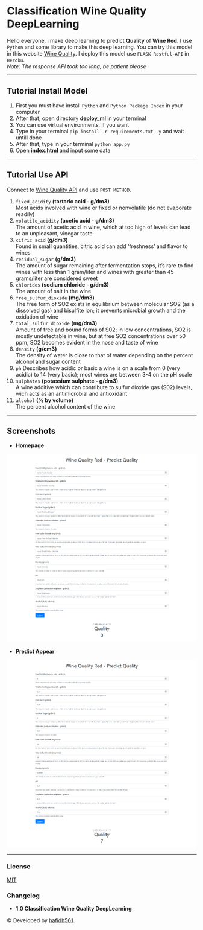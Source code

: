 # Classification Wine Quality DeepLearning

Hello everyone, i make deep learning to predict **Quality** of **Wine Red**. I use `Python` and some library to make this deep learning. You can try this model in this website [Wine Quality](https://hafidh561.github.io/Classification-Wine-Quality-DeepLearning). I deploy this model use `FLASK Restful-API` in `Heroku`.  
_Note: The response API took too long, be patient please_

---

## Tutorial Install Model

1. First you must have install `Python` and `Python Package Index` in your computer
2. After that, open directory [**deploy_ml**](./deploy_ml/) in your terminal
3. You can use virtual environments, if you want
4. Type in your terminal `pip install -r requirements.txt -y` and wait untill done
5. After that, type in your terminal `python app.py`
6. Open [**index.html**](./index.html) and input some data

---

## Tutorial Use API

Connect to [Wine Quality API](https://winequalityapi.herokuapp.com/) and use `POST METHOD`.

1. `fixed_acidity` **(tartaric acid - g/dm3)**  
   Most acids involved with wine or fixed or nonvolatile (do not evaporate readily)
2. `volatile_acidity` **(acetic acid - g/dm3)**  
   The amount of acetic acid in wine, which at too high of levels can lead to an unpleasant, vinegar taste
3. `citric_acid` **(g/dm3)**  
   Found in small quantities, citric acid can add ‘freshness’ and flavor to wines
4. `residual_sugar` **(g/dm3)**  
   The amount of sugar remaining after fermentation stops, it’s rare to find wines with less than 1 gram/liter and wines with greater than 45 grams/liter are considered sweet
5. `chlorides` **(sodium chloride - g/dm3)**  
   The amount of salt in the wine
6. `free_sulfur_dioxide` **(mg/dm3)**  
   The free form of SO2 exists in equilibrium between molecular SO2 (as a dissolved gas) and bisulfite ion; it prevents microbial growth and the oxidation of wine
7. `total_sulfur_dioxide` **(mg/dm3)**  
   Amount of free and bound forms of S02; in low concentrations, SO2 is mostly undetectable in wine, but at free SO2 concentrations over 50 ppm, SO2 becomes evident in the nose and taste of wine
8. `density` **(g/cm3)**  
   The density of water is close to that of water depending on the percent alcohol and sugar content
9. `ph`
   Describes how acidic or basic a wine is on a scale from 0 (very acidic) to 14 (very basic); most wines are between 3-4 on the pH scale
10. `sulphates` **(potassium sulphate - g/dm3)**  
    A wine additive which can contribute to sulfur dioxide gas (S02) levels, wich acts as an antimicrobial and antioxidant
11. `alcohol` **(% by volume)**  
    The percent alcohol content of the wine

---

## Screenshots

- **Homepage**

![Index](./screenshots/screenshot_1.png 'Homepage')

- **Predict Appear**

![Predict](./screenshots/screenshot_2.png 'Predict Appear')

---

### License

[MIT](./LICENSE)

### Changelog

- **1.0 Classification Wine Quality DeepLearning**

© Developed by [hafidh561](https://github.com/hafidh561).
